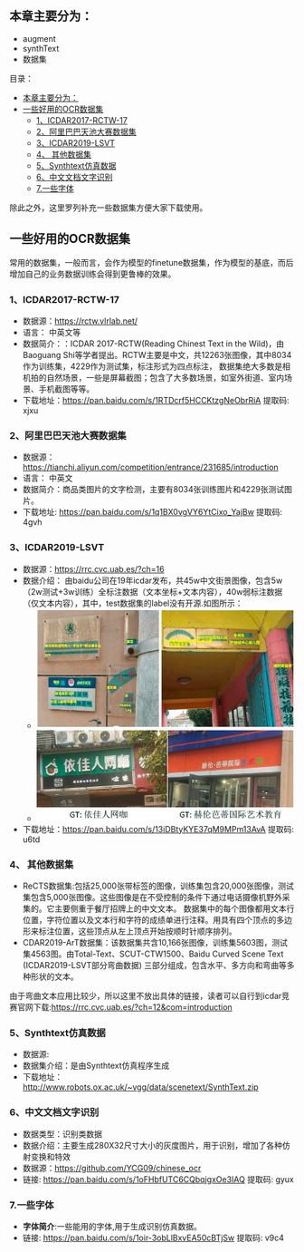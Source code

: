 
## 本章主要分为：
   - augment
   - synthText
   - 数据集

目录：
- [本章主要分为：](#本章主要分为)
- [一些好用的OCR数据集](#一些好用的ocr数据集)
  - [1、ICDAR2017-RCTW-17](#1icdar2017-rctw-17)
  - [2、阿里巴巴天池大赛数据集](#2阿里巴巴天池大赛数据集)
  - [3、ICDAR2019-LSVT](#3icdar2019-lsvt)
  - [4、 其他数据集](#4-其他数据集)
  - [5、Synthtext仿真数据](#5synthtext仿真数据)
  - [6、中文文档文字识别](#6中文文档文字识别)
  - [7.一些字体](#7一些字体)


除此之外，这里罗列补充一些数据集方便大家下载使用。
## 一些好用的OCR数据集
常用的数据集，一般而言，会作为模型的finetune数据集，作为模型的基底，而后增加自己的业务数据训练会得到更鲁棒的效果。

### 1、ICDAR2017-RCTW-17
- 数据源：https://rctw.vlrlab.net/
- 语言： 中英文等
- 数据简介：：ICDAR 2017-RCTW(Reading Chinest Text in the Wild)，由Baoguang Shi等学者提出。RCTW主要是中文，共12263张图像，其中8034作为训练集，4229作为测试集，标注形式为四点标注， 数据集绝大多数是相机拍的自然场景，一些是屏幕截图；包含了大多数场景，如室外街道、室内场景、手机截图等等。
- 下载地址：https://pan.baidu.com/s/1RTDcrf5HCCKtzgNeObrRiA 提取码: xjxu

### 2、阿里巴巴天池大赛数据集
- 数据源：https://tianchi.aliyun.com/competition/entrance/231685/introduction
- 语言： 中英文
- 数据简介：商品类图片的文字检测，主要有8034张训练图片和4229张测试图片。
- 下载地址: https://pan.baidu.com/s/1q1BX0vgVY6YtCixo_YajBw 提取码: 4gvh

### 3、ICDAR2019-LSVT
- 数据源：https://rrc.cvc.uab.es/?ch=16
- 数据介绍： 由baidu公司在19年icdar发布，共45w中文街景图像，包含5w（2w测试+3w训练）全标注数据（文本坐标+文本内容），40w弱标注数据（仅文本内容），其中，test数据集的label没有开源.如图所示：
  - ![](./images/LSVT.jpg)
  - ![](./images/LSVT_unlabeled.jpg)
- 下载地址：https://pan.baidu.com/s/13iDBtyKYE37qM9MPm13AvA 提取码: u6td


### 4、 其他数据集
- ReCTS数据集:包括25,000张带标签的图像，训练集包含20,000张图像，测试集包含5,000张图像。这些图像是在不受控制的条件下通过电话摄像机野外采集的。它主要侧重于餐厅招牌上的中文文本。 数据集中的每个图像都用文本行位置，字符位置以及文本行和字符的成绩单进行注释。用具有四个顶点的多边形来标注位置，这些顶点从左上顶点开始按顺时针顺序排列。
- CDAR2019-ArT数据集：该数据集共含10,166张图像，训练集5603图，测试集4563图。由Total-Text、SCUT-CTW1500、Baidu Curved Scene Text (ICDAR2019-LSVT部分弯曲数据) 三部分组成，包含水平、多方向和弯曲等多种形状的文本。

由于弯曲文本应用比较少，所以这里不放出具体的链接，读者可以自行到icdar竞赛官网下载:https://rrc.cvc.uab.es/?ch=12&com=introduction

### 5、Synthtext仿真数据

- 数据源:
- 数据集介绍：是由Synthtext仿真程序生成
- 下载地址：http://www.robots.ox.ac.uk/~vgg/data/scenetext/SynthText.zip

### 6、中文文档文字识别

- 数据类型：识别类数据
- 数据介绍：主要生成280X32尺寸大小的灰度图片，用于识别，增加了各种仿射变换和特效
- 数据源：https://github.com/YCG09/chinese_ocr  
- 链接: https://pan.baidu.com/s/1oFHbfUTC6CQbqjgxOe3IAQ 提取码: gyux

### 7.一些字体
- **字体简介**:一些能用的字体,用于生成识别仿真数据。
- 链接: https://pan.baidu.com/s/1oir-3obLlBxvEA50cBTjSw 提取码: v9c4